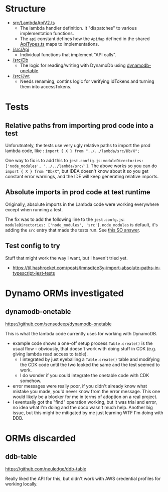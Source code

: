 # Structure

* [src/LambdaApiV2.ts](src/LambdaApiV2.ts)
  * The lambda handler definition. It "dispatches" to various implementation 
  functions. 
  * The `api` constant defines how the `ApiMap` defined in the shared 
  [ApiTypes.ts](../../shared/ApiTypes.ts) maps to implementations.
* [/src/Api](src/Api) 
  * Individual functions that implement "API calls".
* [/src/Db](src/Db)
  * The logic for reading/writing with DynamoDb using 
  [dynamodb-onetable](https://github.com/sensedeep/dynamodb-onetable).
* [/src/Jwt](src/Jwt)
  * Needs renaming, contins logic for verifying idTokens and turning them into
  accessTokens.

# Tests

## Relative paths from importing prod code into a test
Unforutnately, the tests use very ugly relative paths to import the prod lambda 
code, like : `import { X } from "../../lambda/src/Db/X";` 

One way to fix is to add this to `jest.config.js`:
`moduleDirectories: ['node_modules', '../../lambda/src/']`.
The above works so you can do `import { X } from "Db/X"`, but IDEA doesn't 
know about it so you get constant error warnings, and the IDE will keep 
generating relative imports.

## Absolute imports in prod code at test runtime

Originally, absolute imports in the Lambda code were working everywhere except
when running a test.

The fix was to add the following line to the `jest.confg.js`:
`moduleDirectories: ['node_modules', 'src']`.
`node_modules` is default, it's adding the `src` entry that made the tests run.
See [this SO answer](https://stackoverflow.com/a/51174924/924597).

## Test config to try

Stuff that might work the way I want, but I haven't tried yet.

* https://til.hashrocket.com/posts/lmnsdtce3y-import-absolute-paths-in-typescript-jest-tests


# Dynamo ORMs investigated

## dynamodb-onetable

https://github.com/sensedeep/dynamodb-onetable

This is what the lambda code currently uses for working with DynamoDB.

* example code shows a one-off setup process `Table.create()` is the usual 
flow - obviously, that doesn't work with doing stuff in CDK (e.g. giving 
lambda read access to table).
  * I integrated by just eyeballing a `Table.create()` table and modifying the 
  CDK code until the two looked the same and the test seemed to work.
  * I do wonder if you could integrate the onetable code with CDK somehow.
* error messages were really poor, if you didn't already know what mistake
you made, you'd never know from the error message.  This one would likely
be a blocker for me in terms of adoption on a real project.
* I eventually got the "find" operation working, but it was trial and error,
no idea what I'm doing and the doco wasn't much help.  Another big issue, but
this might be mitigated by me just learning WTF I'm doing with DDB.


# ORMs discarded

## ddb-table
https://github.com/neuledge/ddb-table

Really liked the API for this, but didn't work with AWS credential profiles
for working locally.

